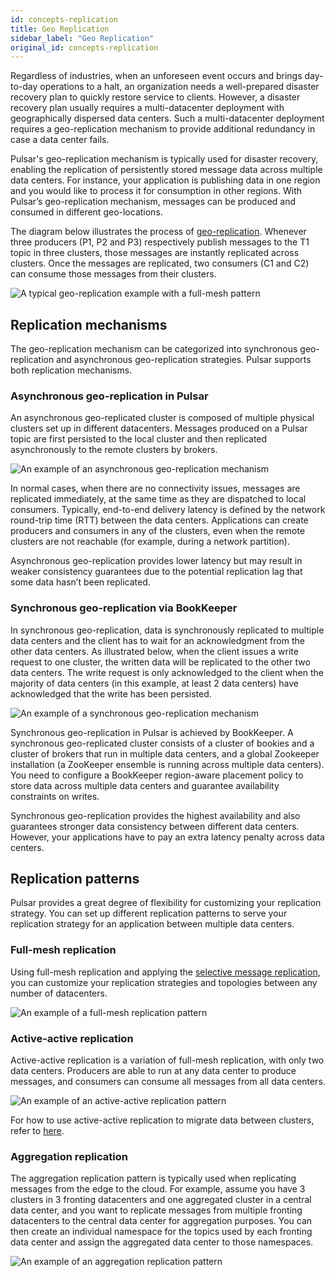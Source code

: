 ```yaml
---
id: concepts-replication
title: Geo Replication
sidebar_label: "Geo Replication"
original_id: concepts-replication
---
```


Regardless of industries, when an unforeseen event occurs and brings day-to-day operations to a halt, an organization needs a well-prepared disaster recovery plan to quickly restore service to clients. However, a disaster recovery plan usually requires a multi-datacenter deployment with geographically dispersed data centers. Such a multi-datacenter deployment requires a geo-replication mechanism to provide additional redundancy in case a data center fails.

Pulsar's geo-replication mechanism is typically used for disaster recovery, enabling the replication of persistently stored message data across multiple data centers. For instance, your application is publishing data in one region and you would like to process it for consumption in other regions. With Pulsar’s geo-replication mechanism, messages can be produced and consumed in different geo-locations. 

The diagram below illustrates the process of [geo-replication](administration-geo.md). Whenever three producers (P1, P2 and P3) respectively publish messages to the T1 topic in three clusters, those messages are instantly replicated across clusters. Once the messages are replicated, two consumers (C1 and C2) can consume those messages from their clusters.

![A typical geo-replication example with a full-mesh pattern](/assets/full-mesh-replication.svg)

## Replication mechanisms

The geo-replication mechanism can be categorized into synchronous geo-replication and asynchronous geo-replication strategies. Pulsar supports both replication mechanisms.

### Asynchronous geo-replication in Pulsar

An asynchronous geo-replicated cluster is composed of multiple physical clusters set up in different datacenters. Messages produced on a Pulsar topic are first persisted to the local cluster and then replicated asynchronously to the remote clusters by brokers. 

![An example of an asynchronous geo-replication mechanism](/assets/geo-replication-async.svg)

In normal cases, when there are no connectivity issues, messages are replicated immediately, at the same time as they are dispatched to local consumers. Typically, end-to-end delivery latency is defined by the network round-trip time (RTT) between the data centers. Applications can create producers and consumers in any of the clusters, even when the remote clusters are not reachable (for example, during a network partition).

Asynchronous geo-replication provides lower latency but may result in weaker consistency guarantees due to the potential replication lag that some data hasn’t been replicated. 

### Synchronous geo-replication via BookKeeper

In synchronous geo-replication, data is synchronously replicated to multiple data centers and the client has to wait for an acknowledgment from the other data centers. As illustrated below, when the client issues a write request to one cluster, the written data will be replicated to the other two data centers. The write request is only acknowledged to the client when the majority of data centers (in this example, at least 2 data centers) have acknowledged that the write has been persisted. 

![An example of a synchronous geo-replication mechanism](/assets/geo-replication-sync.svg)

Synchronous geo-replication in Pulsar is achieved by BookKeeper. A synchronous geo-replicated cluster consists of a cluster of bookies and a cluster of brokers that run in multiple data centers, and a global Zookeeper installation (a ZooKeeper ensemble is running across multiple data centers). You need to configure a BookKeeper region-aware placement policy to store data across multiple data centers and guarantee availability constraints on writes.

Synchronous geo-replication provides the highest availability and also guarantees stronger data consistency between different data centers. However, your applications have to pay an extra latency penalty across data centers.


## Replication patterns

Pulsar provides a great degree of flexibility for customizing your replication strategy. You can set up different replication patterns to serve your replication strategy for an application between multiple data centers.

### Full-mesh replication

Using full-mesh replication and applying the [selective message replication](administration-geo.md/#selective-replication), you can customize your replication strategies and topologies between any number of datacenters.

![An example of a full-mesh replication pattern](/assets/full-mesh-replication.svg)

### Active-active replication

Active-active replication is a variation of full-mesh replication, with only two data centers. Producers are able to run at any data center to produce messages, and consumers can consume all messages from all data centers.

![An example of an active-active replication pattern](/assets/active-active-replication.svg)

For how to use active-active replication to migrate data between clusters, refer to [here](administration-geo.md/#migrate-data-between-clusters-using-geo-replication).

### Aggregation replication

The aggregation replication pattern is typically used when replicating messages from the edge to the cloud. For example, assume you have 3 clusters in 3 fronting datacenters and one aggregated cluster in a central data center, and you want to replicate messages from multiple fronting datacenters to the central data center for aggregation purposes. You can then create an individual namespace for the topics used by each fronting data center and assign the aggregated data center to those namespaces.

![An example of an aggregation replication pattern](/assets/aggregation-replication.svg)

